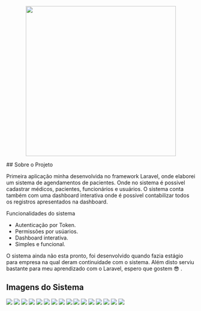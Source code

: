 <p align="center"><a href="https://laravel.com" target="_blank"><img src="https://raw.githubusercontent.com/laravel/art/master/logo-lockup/5%20SVG/2%20CMYK/1%20Full%20Color/laravel-logolockup-cmyk-red.svg" width="400"></a></p>
## Sobre o Projeto

Primeira aplicação minha desenvolvida no framework Laravel, onde elaborei um sistema de agendamentos de pacientes. Onde no sistema é possivel cadastrar médicos, pacientes, funcionários e usuários. O sistema conta também com uma dashboard interativa onde é possivel contabilizar todos os registros apresentados na dashboard.

Funcionalidades do sistema

- Autenticação por Token.
- Permissões por usúarios.
- Dashboard interativa.
- Simples e funcional.

O sistema ainda não esta pronto, foi desenvolvido quando fazia estágio para empresa na qual deram continuidade com o sistema. 
Além disto serviu bastante para meu aprendizado com o Laravel, espero que gostem 😎 .

## Imagens do Sistema


<img src="https://raw.githubusercontent.com/led007/konsistfinal/main/insumos/login.PNG">
<img src="https://raw.githubusercontent.com/led007/konsistfinal/main/insumos/login_erro.PNG">
<img src="https://raw.githubusercontent.com/led007/konsistfinal/main/insumos/login_sucees.PNG">
<img src="https://raw.githubusercontent.com/led007/konsistfinal/main/insumos/dashboard.PNG">
<img src="https://raw.githubusercontent.com/led007/konsistfinal/main/insumos/dashboard1.PNG">
<img src="https://raw.githubusercontent.com/led007/konsistfinal/main/insumos/dashboard1.PNG">
<img src="https://raw.githubusercontent.com/led007/konsistfinal/main/insumos/agendamento_form.PNG">
<img src="https://raw.githubusercontent.com/led007/konsistfinal/main/insumos/agendamento.PNG">
<img src="https://raw.githubusercontent.com/led007/konsistfinal/main/insumos/medicos.PNG">
<img src="https://raw.githubusercontent.com/led007/konsistfinal/main/insumos/medicos_form.PNG">
<img src="https://raw.githubusercontent.com/led007/konsistfinal/main/insumos/medicos_form.PNG">
<img src="https://raw.githubusercontent.com/led007/konsistfinal/main/insumos/medicos_salvar.PNG">
<img src="https://raw.githubusercontent.com/led007/konsistfinal/main/insumos/pacientes.PNG">
<img src="https://raw.githubusercontent.com/led007/konsistfinal/main/insumos/pacientes1.PNG">
<img src="https://raw.githubusercontent.com/led007/konsistfinal/main/insumos/modal.PNG">
<img src="https://raw.githubusercontent.com/led007/konsistfinal/main/insumos/confirm.PNG">




